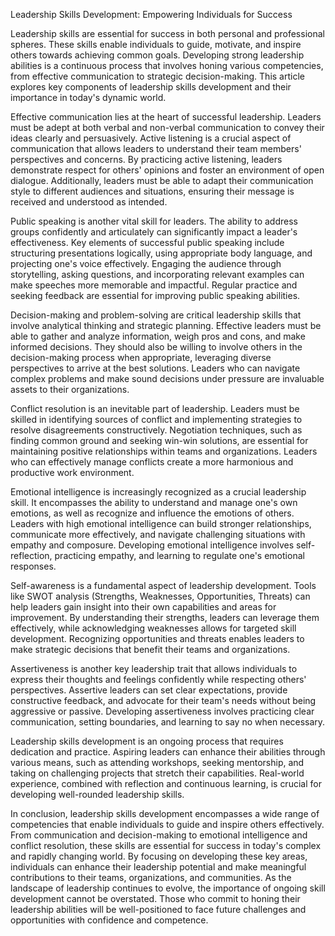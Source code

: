 Leadership Skills Development: Empowering Individuals for Success

Leadership skills are essential for success in both personal and professional spheres. These skills enable individuals to guide, motivate, and inspire others towards achieving common goals. Developing strong leadership abilities is a continuous process that involves honing various competencies, from effective communication to strategic decision-making. This article explores key components of leadership skills development and their importance in today's dynamic world.

Effective communication lies at the heart of successful leadership. Leaders must be adept at both verbal and non-verbal communication to convey their ideas clearly and persuasively. Active listening is a crucial aspect of communication that allows leaders to understand their team members' perspectives and concerns. By practicing active listening, leaders demonstrate respect for others' opinions and foster an environment of open dialogue. Additionally, leaders must be able to adapt their communication style to different audiences and situations, ensuring their message is received and understood as intended.

Public speaking is another vital skill for leaders. The ability to address groups confidently and articulately can significantly impact a leader's effectiveness. Key elements of successful public speaking include structuring presentations logically, using appropriate body language, and projecting one's voice effectively. Engaging the audience through storytelling, asking questions, and incorporating relevant examples can make speeches more memorable and impactful. Regular practice and seeking feedback are essential for improving public speaking abilities.

Decision-making and problem-solving are critical leadership skills that involve analytical thinking and strategic planning. Effective leaders must be able to gather and analyze information, weigh pros and cons, and make informed decisions. They should also be willing to involve others in the decision-making process when appropriate, leveraging diverse perspectives to arrive at the best solutions. Leaders who can navigate complex problems and make sound decisions under pressure are invaluable assets to their organizations.

Conflict resolution is an inevitable part of leadership. Leaders must be skilled in identifying sources of conflict and implementing strategies to resolve disagreements constructively. Negotiation techniques, such as finding common ground and seeking win-win solutions, are essential for maintaining positive relationships within teams and organizations. Leaders who can effectively manage conflicts create a more harmonious and productive work environment.

Emotional intelligence is increasingly recognized as a crucial leadership skill. It encompasses the ability to understand and manage one's own emotions, as well as recognize and influence the emotions of others. Leaders with high emotional intelligence can build stronger relationships, communicate more effectively, and navigate challenging situations with empathy and composure. Developing emotional intelligence involves self-reflection, practicing empathy, and learning to regulate one's emotional responses.

Self-awareness is a fundamental aspect of leadership development. Tools like SWOT analysis (Strengths, Weaknesses, Opportunities, Threats) can help leaders gain insight into their own capabilities and areas for improvement. By understanding their strengths, leaders can leverage them effectively, while acknowledging weaknesses allows for targeted skill development. Recognizing opportunities and threats enables leaders to make strategic decisions that benefit their teams and organizations.

Assertiveness is another key leadership trait that allows individuals to express their thoughts and feelings confidently while respecting others' perspectives. Assertive leaders can set clear expectations, provide constructive feedback, and advocate for their team's needs without being aggressive or passive. Developing assertiveness involves practicing clear communication, setting boundaries, and learning to say no when necessary.

Leadership skills development is an ongoing process that requires dedication and practice. Aspiring leaders can enhance their abilities through various means, such as attending workshops, seeking mentorship, and taking on challenging projects that stretch their capabilities. Real-world experience, combined with reflection and continuous learning, is crucial for developing well-rounded leadership skills.

In conclusion, leadership skills development encompasses a wide range of competencies that enable individuals to guide and inspire others effectively. From communication and decision-making to emotional intelligence and conflict resolution, these skills are essential for success in today's complex and rapidly changing world. By focusing on developing these key areas, individuals can enhance their leadership potential and make meaningful contributions to their teams, organizations, and communities. As the landscape of leadership continues to evolve, the importance of ongoing skill development cannot be overstated. Those who commit to honing their leadership abilities will be well-positioned to face future challenges and opportunities with confidence and competence.